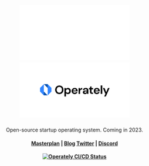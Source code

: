 <h1 align="center">
  <img width="300" src="/docs/images/logo-black.svg#gh-light-mode-only" alt="operately">
  <img width="300" src="/docs/images/logo-white.svg#gh-dark-mode-only" alt="operately">
</h1>

<p align="center">
  <p align="center">Open-source startup operating system. Coming in 2023.</p>
</p>

<h4 align="center">
  <a href="https://operately.com/">Masterplan</a> |
  <a href="https://discord.gg/RWWMGwjM">Blog</a>
  <a href="https://twitter.com/operately">Twitter</a> |
  <a href="https://blog.operately.com/">Discord</a>
</h4>

<h4 align="center">
  <a href="https://operately.semaphoreci.com/projects/operately">
    <img src="https://operately.semaphoreci.com/badges/operately/branches/main.svg?style=shields" alt="Operately CI/CD Status" />
  </a>
</h4>
